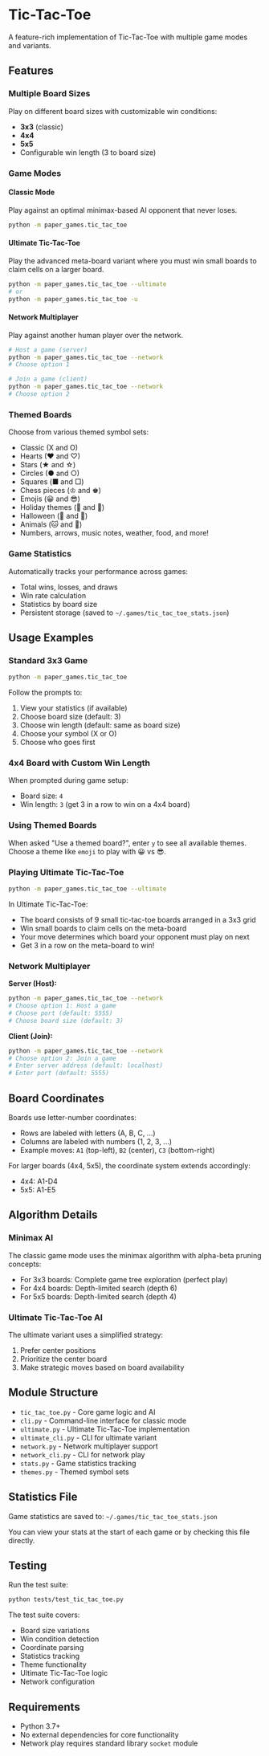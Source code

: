 # Tic-Tac-Toe

A feature-rich implementation of Tic-Tac-Toe with multiple game modes and variants.

## Features

### Multiple Board Sizes
Play on different board sizes with customizable win conditions:
- **3x3** (classic)
- **4x4**
- **5x5**
- Configurable win length (3 to board size)

### Game Modes

#### Classic Mode
Play against an optimal minimax-based AI opponent that never loses.

```bash
python -m paper_games.tic_tac_toe
```

#### Ultimate Tic-Tac-Toe
Play the advanced meta-board variant where you must win small boards to claim cells on a larger board.

```bash
python -m paper_games.tic_tac_toe --ultimate
# or
python -m paper_games.tic_tac_toe -u
```

#### Network Multiplayer
Play against another human player over the network.

```bash
# Host a game (server)
python -m paper_games.tic_tac_toe --network
# Choose option 1

# Join a game (client)
python -m paper_games.tic_tac_toe --network
# Choose option 2
```

### Themed Boards
Choose from various themed symbol sets:
- Classic (X and O)
- Hearts (♥ and ♡)
- Stars (★ and ☆)
- Circles (● and ○)
- Squares (■ and □)
- Chess pieces (♔ and ♚)
- Emojis (😀 and 😎)
- Holiday themes (🎄 and 🎁)
- Halloween (🎃 and 👻)
- Animals (🐱 and 🐶)
- Numbers, arrows, music notes, weather, food, and more!

### Game Statistics
Automatically tracks your performance across games:
- Total wins, losses, and draws
- Win rate calculation
- Statistics by board size
- Persistent storage (saved to `~/.games/tic_tac_toe_stats.json`)

## Usage Examples

### Standard 3x3 Game
```bash
python -m paper_games.tic_tac_toe
```
Follow the prompts to:
1. View your statistics (if available)
2. Choose board size (default: 3)
3. Choose win length (default: same as board size)
4. Choose your symbol (X or O)
5. Choose who goes first

### 4x4 Board with Custom Win Length
When prompted during game setup:
- Board size: `4`
- Win length: `3` (get 3 in a row to win on a 4x4 board)

### Using Themed Boards
When asked "Use a themed board?", enter `y` to see all available themes.
Choose a theme like `emoji` to play with 😀 vs 😎.

### Playing Ultimate Tic-Tac-Toe
```bash
python -m paper_games.tic_tac_toe --ultimate
```

In Ultimate Tic-Tac-Toe:
- The board consists of 9 small tic-tac-toe boards arranged in a 3x3 grid
- Win small boards to claim cells on the meta-board
- Your move determines which board your opponent must play on next
- Get 3 in a row on the meta-board to win!

### Network Multiplayer

**Server (Host):**
```bash
python -m paper_games.tic_tac_toe --network
# Choose option 1: Host a game
# Choose port (default: 5555)
# Choose board size (default: 3)
```

**Client (Join):**
```bash
python -m paper_games.tic_tac_toe --network
# Choose option 2: Join a game
# Enter server address (default: localhost)
# Enter port (default: 5555)
```

## Board Coordinates

Boards use letter-number coordinates:
- Rows are labeled with letters (A, B, C, ...)
- Columns are labeled with numbers (1, 2, 3, ...)
- Example moves: `A1` (top-left), `B2` (center), `C3` (bottom-right)

For larger boards (4x4, 5x5), the coordinate system extends accordingly:
- 4x4: A1-D4
- 5x5: A1-E5

## Algorithm Details

### Minimax AI
The classic game mode uses the minimax algorithm with alpha-beta pruning concepts:
- For 3x3 boards: Complete game tree exploration (perfect play)
- For 4x4 boards: Depth-limited search (depth 6)
- For 5x5 boards: Depth-limited search (depth 4)

### Ultimate Tic-Tac-Toe AI
The ultimate variant uses a simplified strategy:
1. Prefer center positions
2. Prioritize the center board
3. Make strategic moves based on board availability

## Module Structure

- `tic_tac_toe.py` - Core game logic and AI
- `cli.py` - Command-line interface for classic mode
- `ultimate.py` - Ultimate Tic-Tac-Toe implementation
- `ultimate_cli.py` - CLI for ultimate variant
- `network.py` - Network multiplayer support
- `network_cli.py` - CLI for network play
- `stats.py` - Game statistics tracking
- `themes.py` - Themed symbol sets

## Statistics File

Game statistics are saved to: `~/.games/tic_tac_toe_stats.json`

You can view your stats at the start of each game or by checking this file directly.

## Testing

Run the test suite:
```bash
python tests/test_tic_tac_toe.py
```

The test suite covers:
- Board size variations
- Win condition detection
- Coordinate parsing
- Statistics tracking
- Theme functionality
- Ultimate Tic-Tac-Toe logic
- Network configuration

## Requirements

- Python 3.7+
- No external dependencies for core functionality
- Network play requires standard library `socket` module
